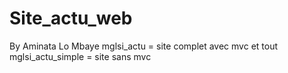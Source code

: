 # Site_actu_web
By Aminata Lo Mbaye
mglsi_actu = site complet avec mvc et tout
mglsi_actu_simple = site sans mvc
